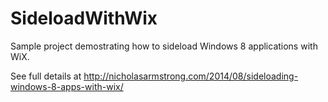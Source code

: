 # SideloadWithWix

Sample project demostrating how to sideload Windows 8 applications with WiX.

See full details at 
http://nicholasarmstrong.com/2014/08/sideloading-windows-8-apps-with-wix/
